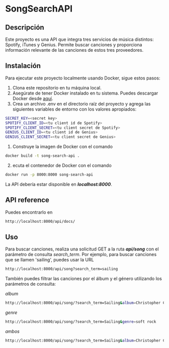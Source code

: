 # SongSearchAPI
## Descripción

Este proyecto es una API que integra tres servicios de música distintos: Spotify, iTunes y Genius. Permite buscar canciones y proporciona información relevante de las canciones de estos tres proveedores.

## Instalación

Para ejecutar este proyecto localmente usando Docker, sigue estos pasos:

1. Clona este repositorio en tu máquina local.
2. Asegúrate de tener Docker instalado en tu sistema. Puedes descargar Docker desde [aquí](https://www.docker.com/products/docker-desktop/).
3. Crea un archivo .env en el directorio raíz del proyecto y agrega las siguientes variables de entorno con los valores apropiados:
```bash
SECRET_KEY=<secret key>
SPOTIFY_CLIENT_ID=<tu client id de Spotify>
SPOTIFY_CLIENT_SECRET=<tu client secret de Spotify>
GENIUS_CLIENT_ID=<tu client id de Genius>
GENIUS_CLIENT_SECRET=<tu client secret de Genius>
```

1. Construye la imagen de Docker con el comando
```bash
docker build -t song-search-api .
```

2. ecuta el contenedor de Docker con el comando
```bash
docker run -p 8000:8000 song-search-api
```
La API debería estar disponible en ***localhost:8000***.

## API reference
Puedes encontrarlo en 
```bash
http://localhost:8000/api/docs/
```

## Uso
Para buscar canciones, realiza una solicitud GET a la ruta ***api/song*** con el parámetro de consulta *search_term*. Por ejemplo, para buscar canciones que se llamen 'sailing', puedes usar la URL 
```bash
http://localhost:8000/api/song?search_term=sailing
```

También puedes filtrar las canciones por el álbum y el género utilizando los parámetros de consulta:

*album* 
```bash
http://localhost:8000/api/song/?search_term=Sailing&album=Christopher Cross
```
*genre*

```bash
http://localhost:8000/api/song/?search_term=Sailing&genre=soft rock
```
*ambos*
```bash
http://localhost:8000/api/song/?search_term=Sailing&album=Christopher Cross&genre=soft rock
```